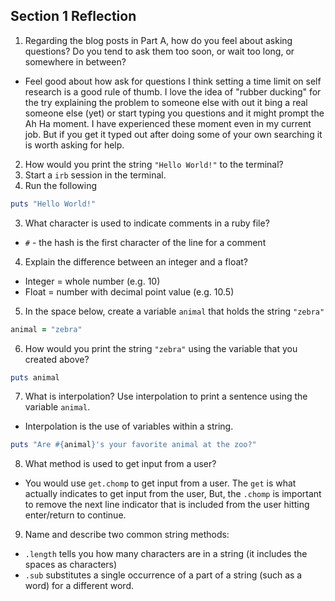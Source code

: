 ## Section 1 Reflection

1. Regarding the blog posts in Part A, how do you feel about asking questions? Do you tend to ask them too soon, or wait too long, or somewhere in between?
  - Feel good about how ask for questions I think setting a time limit on self research is a good rule of thumb. I love the idea of "rubber ducking" for the try explaining the problem to someone else with out it bing a real someone else (yet) or start typing you questions and it might prompt the Ah Ha moment. I have experienced these moment even in my current job. But if you get it typed out after doing some of your own searching it is worth asking for help.

2. How would you print the string `"Hello World!"` to the terminal?
  1. Start a `irb` session in the terminal.
  2. Run the following
  ```ruby
  puts "Hello World!"
  ```

3. What character is used to indicate comments in a ruby file?
  - `#` - the hash is the first character of the line for a comment

4. Explain the difference between an integer and a float?
  - Integer = whole number (e.g. 10)
  - Float = number with decimal point value (e.g. 10.5)

5. In the space below, create a variable `animal` that holds the string `"zebra"`
``` ruby
animal = "zebra"
```

6. How would you print the string `"zebra"` using the variable that you created above?
```ruby
puts animal
```

7. What is interpolation? Use interpolation to print a sentence using the variable `animal`.
  - Interpolation is the use of variables within a string.
  ```ruby
  puts "Are #{animal}'s your favorite animal at the zoo?"
```

8. What method is used to get input from a user?
  - You would use `get.chomp` to get input from a user. The `get` is what actually indicates to get input from the user, But, the `.chomp` is important to remove the next line indicator that is included from the user hitting enter/return to continue.

9. Name and describe two common string methods:
  - `.length` tells you how many characters are in a string (it includes the spaces as characters)
  - `.sub` substitutes a single occurrence of a part of a string (such as a word) for a different word.
